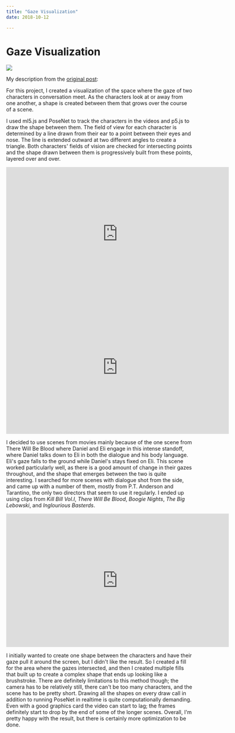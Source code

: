 ```yaml
---
title: "Gaze Visualization"
date: 2018-10-12

---
```


# Gaze Visualization

![](/static/images/gaze-visualization/edit-5.gif)

My description from the [original post](http://cmuems.com/2018/60212f/chromsan/10/12/chromsan-body/):

For this project, I created a visualization of the space where the gaze of two characters in conversation meet. As the characters look at or away from one another, a shape is created between them that grows over the course of a scene.

I used ml5.js and PoseNet to track the characters in the videos and p5.js to draw the shape between them. The field of view for each character is determined by a line drawn from their ear to a point between their eyes and nose. The line is extended outward at two different angles to create a triangle. Both characters' fields of vision are checked for intersecting points and the shape drawn between them is progressively built from these points, layered over and over.

<iframe src="https://player.vimeo.com/video/294702146" width="600" height="360" frameborder="0" allow="autoplay; fullscreen" allowfullscreen></iframe>

<iframe src="https://player.vimeo.com/video/294701280" width="600" height="360" frameborder="0" allow="autoplay; fullscreen" allowfullscreen></iframe>

I decided to use scenes from movies mainly because of the one scene from There Will Be Blood where Daniel and Eli engage in this intense standoff, where Daniel talks down to Eli in both the dialogue and his body language. Eli's gaze falls to the ground while Daniel's stays fixed on Eli. This scene worked particularly well, as there is a good amount of change in their gazes throughout, and the shape that emerges between the two is quite interesting. I searched for more scenes with dialogue shot from the side, and came up with a number of them, mostly from P.T. Anderson and Tarantino, the only two directors that seem to use it regularly. I ended up using clips from *Kill Bill Vol.I*, *There Will Be Blood*, *Boogie Nights*, *The Big Lebowski*, and *Inglourious Basterds*.

<iframe src="https://player.vimeo.com/video/294702122" width="600" height="360" frameborder="0" allow="autoplay; fullscreen" allowfullscreen></iframe>

I initially wanted to create one shape between the characters and have their gaze pull it around the screen, but I didn't like the result. So I created a fill for the area where the gazes intersected, and then I created multiple fills that built up to create a complex shape that ends up looking like a brushstroke. There are definitely limitations to this method though; the camera has to be relatively still, there can't be too many characters, and the scene has to be pretty short. Drawing all the shapes on every draw call in addition to running PoseNet in realtime is quite computationally demanding. Even with a good graphics card the video can start to lag; the frames definitely start to drop by the end of some of the longer scenes. Overall, I'm pretty happy with the result, but there is certainly more optimization to be done.
